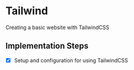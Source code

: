 # Tailwind

Creating a basic website with TailwindCSS

## Implementation Steps
- [x] Setup and configuration for using TailwindCSS
